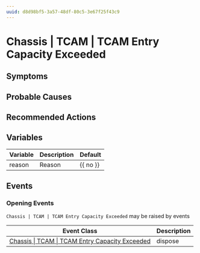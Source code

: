```yaml
---
uuid: d8d98bf5-3a57-48df-80c5-3e67f25f43c9
---
```

# Chassis | TCAM | TCAM Entry Capacity Exceeded

## Symptoms

## Probable Causes

## Recommended Actions

## Variables

| Variable | Description | Default  |
| -------- | ----------- | -------- |
| reason   | Reason      | {{ no }} |

## Events

### Opening Events
`Chassis | TCAM | TCAM Entry Capacity Exceeded` may be raised by events

| Event Class                                                                                                                | Description |
| -------------------------------------------------------------------------------------------------------------------------- | ----------- |
| [Chassis \| TCAM \| TCAM Entry Capacity Exceeded](../event-classes-reference/chassis/tcam/tcam-entry-capacity-exceeded.md) | dispose     |
